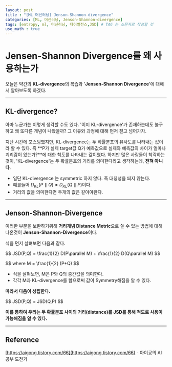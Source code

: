 ```yaml
---
layout: post
title : "[ML 머신러닝] Jenson-Shannon-divergence"
categories: [ML, 머신러닝, Jenson-Shannon-divergence]
tags: [entropy, ml, 머신러닝, 다이벌전스,JSD] # TAG 는 소문자로 작성할 것
use_math : true
---
```


# **Jensen-Shannon Divergence를 왜 사용하는가**

오늘은 약간의 **KL-divergence**의 복습과 '**Jensen-Shannon Divergence**'에 대해서 알아보도록 하겠다.

---

## **KL-divergence?**

아마 누군가는 이렇게 생각할 수도 있다. '이미 KL-divergence'가 존재하는데도 불구하고 왜 또다른 개념이 나왔을까? 그 이유와 과정에 대해 먼저 짚고 넘어가자.

지난 시간에 포스팅했지만, KL-divergence는 두 확률분포의 유사도를 나타내는 값이라 할 수 있다. 즉 **P가 실제 target값 Q가 예측값으로 실제와 예측값의 차이가 얼마나 괴리감이 있는가?**에 대한 척도를 나타내는 값이였다. 하지만 많은 사람들이 착각하는것이, 'KL-divergence'는 두 확률분포의 거리를 의미한다라고 생각하는데, **전혀 아니다**. 

- 일단 KL-divergence 는 symmetric 하지 않다. 즉 대칭성을 띄지 않는다.
- 예를들어 $D_{KL} (P \parallel Q) \ne D_{KL} (Q\parallel P)$이다.
- 거리의 값을 의미한다면 두개의 값은 같아야한다.

---

## **Jenson-Shannon-Divergence**

이러한 부분을 보완하기위해 <span class="custom_underline">**거리개념 Distance Metric**</span>으로 쓸 수 있는 방법에 대해 나온것이 <span class="custom_underline">**Jenson-Shannon-Divergence**</span>이다.

식을 먼저 살펴보면 다음과 같다.

$$
JSD(P,Q) = \frac{1}{2} D(P\parallel M) + \frac{1}{2} D(Q\parallel M)
$\$

$$
where M = \frac{1}{2} (P+Q)
$\$

- 식을 살펴보면, M은 P와 Q의 중간값을 의미한다.
- 각각 M과 KL-divergence를 함으로써 값이 Symmetry해짐을 알 수 있다.

**따라서 다음이 성립한다.**

$$
JSD(P,Q) = JSD(Q,P)
$\$

<span class="custom_underline_green">**이를 통하여 우리는 두 확률분포 사이의 거리(distance)를 JSD를 통해 척도로 사용이 가능해짐을 알 수 있다.**</span>

---
## **Reference**

[https://aigong.tistory.com/66](https://aigong.tistory.com/66) - 아이공의 AI 공부 도전기